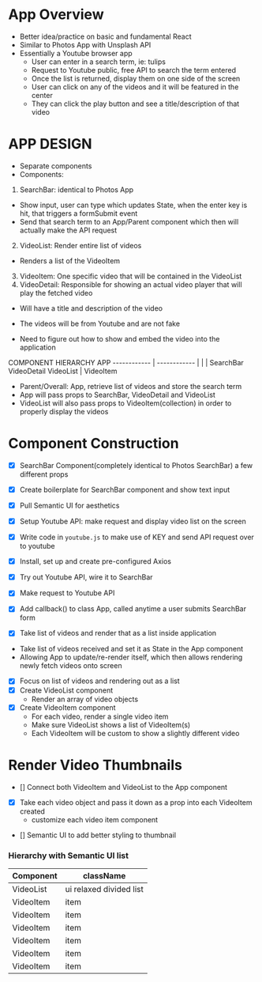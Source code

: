 # App Overview
- Better idea/practice on basic and fundamental React
- Similar to Photos App with Unsplash API
- Essentially a Youtube browser app
  - User can enter in a search term, ie: tulips
  - Request to Youtube public, free API to search the term entered
  - Once the list is returned, display them on one side of the screen
  - User can click on any of the videos and it will be featured in the center
  - They can click the play button and see a title/description of that video


# APP DESIGN
- Separate components
- Components:
1. SearchBar: identical to Photos App
  - Show input, user can type which updates State, when the enter key is hit, that triggers a formSubmit
    event
  - Send that search term to an App/Parent component which then will actually make the API request
2. VideoList: Render entire list of videos
  - Renders a list of the VideoItem
3. VideoItem: One specific video that will be contained in the VideoList
4. VideoDetail: Responsible for showing an actual video player that will play the fetched video
  - Will have a title and description of the video

- The videos will be from Youtube and are not fake
- Need to figure out how to show and embed the video into the application


COMPONENT HIERARCHY
                        APP
            ------------ | ------------
            |            |            |
        SearchBar   VideoDetail   VideoList
                                      |
                                  VideoItem

- Parent/Overall: App, retrieve list of videos and store the search term
- App will pass props to SearchBar, VideoDetail and VideoList
- VideoList will also pass props to VideoItem(collection) in order to properly display the videos


# Component Construction
- [x] SearchBar Component(completely identical to Photos SearchBar) a few different props
- [x] Create boilerplate for SearchBar component and show text input
- [x] Pull Semantic UI for aesthetics

- [x] Setup Youtube API: make request and display video list on the screen
- [x] Write code in `youtube.js` to make use of KEY and send API request over to youtube
- [x] Install, set up and create pre-configured Axios

- [x] Try out Youtube API, wire it to SearchBar
- [x] Make request to Youtube API
- [x] Add callback() to class App, called anytime a user submits SearchBar form

- [x] Take list of videos and render that as a list inside application
- Take list of videos received and set it as State in the App component
- Allowing App to update/re-render itself, which then allows rendering newly fetch videos onto screen

- [x] Focus on list of videos and rendering out as a list
- [x] Create VideoList component
  - Render an array of video objects
- [x] Create VideoItem component
  - For each video, render a single video item
  - Make sure VideoList shows a list of VideoItem(s)
  - Each VideoItem will be custom to show a slightly different video

# Render Video Thumbnails
- [] Connect both VideoItem and VideoList to the App component
- [x] Take each video object and pass it down as a prop into each VideoItem created
  - customize each video item component
- [] Semantic UI to add better styling to thumbnail

### Hierarchy with Semantic UI list
Component | className
-- | --
VideoList | ui relaxed divided list
VideoItem | item
VideoItem | item
VideoItem | item
VideoItem | item
VideoItem | item
VideoItem | item

